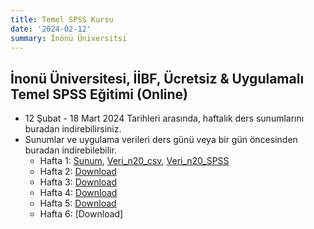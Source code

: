 ```yaml
---
title: Temel SPSS Kursu
date: '2024-02-12'
summary: İnönü Üniversitsi
---
```



## İnonü Üniversitesi, İİBF, Ücretsiz & Uygulamalı Temel SPSS Eğitimi (Online)
* 12 Şubat - 18 Mart 2024 Tarihleri arasında, haftalık ders sunumlarını buradan indirebilirsiniz.
* Sunumlar ve uygulama verileri ders günü veya bir gün öncesinden buradan indirebilebilir.
    * Hafta 1: [Sunum](Presentation1_deneme.pdf), [Veri_n20_csv](veri_n20.csv), [Veri_n20_SPSS](veri_n20.sav) 
    * Hafta 2: [Download](http://byuzbasi.github.io/files/Presentation1_deneme.pdf)
    * Hafta 3: [Download](http://byuzbasi.github.io/files/Presentation1_deneme.pdf) 
    * Hafta 4: [Download](http://byuzbasi.github.io/files/Presentation1_deneme.pdf) 
    * Hafta 5: [Download](http://byuzbasi.github.io/files/Presentation1_deneme.pdf) 
    * Hafta 6: [Download]

